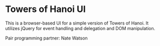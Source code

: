 # Towers of Hanoi UI

This is a browser-based UI for a simple version of Towers of Hanoi. 
It utilizes jQuery for event handling and delegation and DOM manipulation.

Pair programming partner: Nate Watson
